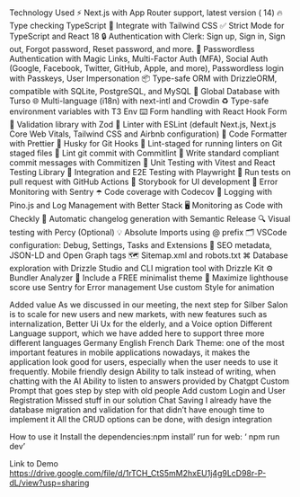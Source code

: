 
Technology Used
⚡ Next.js with App Router support, latest version ( 14)
🔥 Type checking TypeScript
💎 Integrate with Tailwind CSS
✅ Strict Mode for TypeScript and React 18
🔒 Authentication with Clerk: Sign up, Sign in, Sign out, Forgot password, Reset password, and more.
👤 Passwordless Authentication with Magic Links, Multi-Factor Auth (MFA), Social Auth (Google, Facebook, Twitter, GitHub, Apple, and more), Passwordless login with Passkeys, User Impersonation
📦 Type-safe ORM with DrizzleORM, compatible with SQLite, PostgreSQL, and MySQL
💽 Global Database with Turso
🌐 Multi-language (i18n) with next-intl and Crowdin
♻️ Type-safe environment variables with T3 Env
⌨️ Form handling with React Hook Form
🔴 Validation library with Zod
📏 Linter with ESLint (default Next.js, Next.js Core Web Vitals, Tailwind CSS and Airbnb configuration)
💖 Code Formatter with Prettier
🦊 Husky for Git Hooks
🚫 Lint-staged for running linters on Git staged files
🚓 Lint git commit with Commitlint
📓 Write standard compliant commit messages with Commitizen
🦺 Unit Testing with Vitest and React Testing Library
🧪 Integration and E2E Testing with Playwright
👷 Run tests on pull request with GitHub Actions
🎉 Storybook for UI development
🚨 Error Monitoring with Sentry
☂️ Code coverage with Codecov
📝 Logging with Pino.js and Log Management with Better Stack
🖥️ Monitoring as Code with Checkly
🎁 Automatic changelog generation with Semantic Release
🔍 Visual testing with Percy (Optional)
💡 Absolute Imports using @ prefix
🗂 VSCode configuration: Debug, Settings, Tasks and Extensions
🤖 SEO metadata, JSON-LD and Open Graph tags
🗺️ Sitemap.xml and robots.txt
⌘ Database exploration with Drizzle Studio and CLI migration tool with Drizzle Kit
⚙️ Bundler Analyzer
🌈 Include a FREE minimalist theme
💯 Maximize lighthouse score
use Sentry for Error management
Use custom Style for animation



Added value 
As we discussed in our meeting, the next step for Silber Salon is to scale for new users and new markets, with new features such as internalization, Better Ui Ux for the elderly, and a Voice option
Different Language support, which we have added here to support three more different languages
Germany
English
French
Dark Theme: one of the most important features in mobile applications nowadays, it makes the application look good for users, especially when the user needs to use it frequently.
Mobile friendly design
Ability to talk instead of writing, when chatting with the AI
Ability to listen to answers provided by Chatgpt
Custom Prompt that goes step by step with old people
Add custom Login and User Registration 
Missed stuff in our solution
Chat Saving
I already have the database migration and validation for that
didn’t have enough time to implement it
All the CRUD options can be done, with design integration









How to use it
Install the dependencies:npm install’
run for web: ‘ npm run dev’



Link to Demo
https://drive.google.com/file/d/1rTCH_CtS5mM2hxEU1j4g9LcD98r-P-dL/view?usp=sharing
